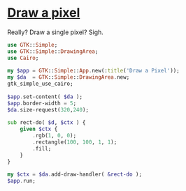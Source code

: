 [1]: https://rosettacode.org/wiki/Draw_a_pixel

# [Draw a pixel][1]

Really? Draw a single pixel? Sigh.

```raku
use GTK::Simple;
use GTK::Simple::DrawingArea;
use Cairo;
 
my $app = GTK::Simple::App.new(:title('Draw a Pixel'));
my $da  = GTK::Simple::DrawingArea.new;
gtk_simple_use_cairo;
 
$app.set-content( $da );
$app.border-width = 5;
$da.size-request(320,240);
 
sub rect-do( $d, $ctx ) {
    given $ctx {
        .rgb(1, 0, 0);
        .rectangle(100, 100, 1, 1);
        .fill;
    }
}
 
my $ctx = $da.add-draw-handler( &rect-do );
$app.run;
```